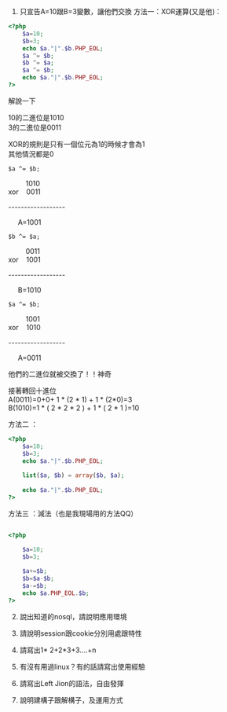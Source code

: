 1. 只宣告A=10跟B=3變數，讓他們交換
方法一：XOR運算(又是他)：
```php
<?php
    $a=10;
    $b=3;
    echo $a."|".$b.PHP_EOL;
    $a ^= $b;
    $b ^= $a;
    $a ^= $b;
    echo $a."|".$b.PHP_EOL;
?>
```
解說一下

10的二進位是1010        
3的二進位是0011

XOR的規則是只有一個位元為1的時候才會為1     
其他情況都是0

    $a ^= $b;

&nbsp;&nbsp;&nbsp;&nbsp;&nbsp;&nbsp;&nbsp;&nbsp;&nbsp;1010      
xor &nbsp;&nbsp;&nbsp;0011        
<p>------------------</p>
&nbsp;&nbsp;&nbsp;&nbsp;&nbsp;A=1001

    $b ^= $a;

&nbsp;&nbsp;&nbsp;&nbsp;&nbsp;&nbsp;&nbsp;&nbsp;&nbsp;0011      
xor &nbsp;&nbsp;&nbsp;1001        
<p>------------------</p>
&nbsp;&nbsp;&nbsp;&nbsp;&nbsp;B=1010        

    $a ^= $b;

&nbsp;&nbsp;&nbsp;&nbsp;&nbsp;&nbsp;&nbsp;&nbsp;&nbsp;1001      
xor &nbsp;&nbsp;&nbsp;1010        
<p>------------------</p>
&nbsp;&nbsp;&nbsp;&nbsp;&nbsp;A=0011

他們的二進位就被交換了！！神奇

接著轉回十進位      
A(0011)=0+0+ 1 * (2 * 1) + 1 * (2*0)=3      
B(1010)=1 * ( 2 * 2 * 2 ) + 1 * ( 2 * 1 )=10

方法二 ：

```php
<?php
    $a=10;
    $b=3;
    echo $a."|".$b.PHP_EOL;
    
    list($a, $b) = array($b, $a);
    
    echo $a."|".$b.PHP_EOL;
?>
```

方法三 ：減法（也是我現場用的方法QQ）

```php

<?php

    $a=10;
    $b=3;
    
    $a+=$b;
    $b=$a-$b;
    $a-=$b;
    echo $a.PHP_EOL.$b;
?>
```
2. 說出知道的nosql，請說明應用環境

3. 請說明session跟cookie分別用處跟特性
4. 請寫出1* 2+2*3+3....+n
5. 有沒有用過linux？有的話請寫出使用經驗
6. 請寫出Left Jion的語法，自由發揮
7. 說明建構子跟解構子，及運用方式
